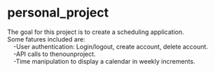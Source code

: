 # personal_project

The goal for this project is to create a scheduling application.  
Some fatures included are:  
&emsp;-User authentication: Login/logout, create account, delete account.  
&emsp;-API calls to thenounproject.  
&emsp;-Time manipulation to display a calendar in weekly increments.  
 
